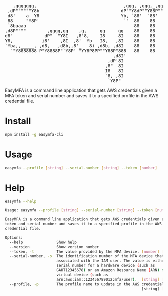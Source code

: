<pre>
   ,ggggggg,                                 ,ggg, ,ggg,_,ggg,   ,gggggggggggggg         ,ggg,  
 ,dP""""""Y8b                               dP""Y8dP""Y88P""Y8b dP""""""88""""""        dP""8I  
 d8'    a  Y8                               Yb, `88'  `88'  `88 Yb,_    88             dP   88  
 88     "Y8P'                                `"  88    88    88  `""    88            dP    88  
 `8baaaa                                         88    88    88      ggg88gggg       ,8'    88  
,d8P""""        ,gggg,gg    ,g,     gg     gg    88    88    88         88   8       d88888888  
d8"            dP"  "Y8I   ,8'8,    I8     8I    88    88    88         88     __   ,8"     88  
Y8,           i8'    ,8I  ,8'  Yb   I8,   ,8I    88    88    88   gg,   88    dP"  ,8P      Y8  
`Yba,,_____, ,d8,   ,d8b,,8'_   8) ,d8b, ,d8I    88    88    Y8,   "Yb,,8P    Yb,_,dP       `8b,
  `"Y8888888 P"Y8888P"`Y8P' "YY8P8PP""Y88P"888   88    88    `Y8     "Y8P'     "Y8P"         `Y8
                                         ,d8I'                                                  
                                       ,dP'8I                                                   
                                      ,8"  8I                                                   
                                      I8   8I                                                   
                                      `8, ,8I                                                   
                                       `Y8P"                                                    
</pre>

EasyMFA is a command line application that gets AWS credentials given a MFA token and serial number and saves it to a specified profile in the AWS credential file.

# Install
```sh
npm install -g easymfa-cli
```

# Usage
```sh
easymfa --profile [string] --serial-number [string] --token [number]
```

# Help
```sh
easymfa --help

Usage: easymfa --profile [string] --serial-number [string] --token [number]

EasyMFA is a command line application that gets AWS credentials given a MFA
token and serial number and saves it to a specified profile in the AWS
credential file.

Options:
  --help               Show help                                       [boolean]
  --version            Show version number                             [boolean]
  --token, -t          The value provided by the MFA device. [number] [required]
  --serial-number, -s  The identification number of the MFA device that is
                       associated with the IAM user. The value is either the
                       serial number for a hardware device (such as
                       GAHT12345678) or an Amazon Resource Name (ARN) for a
                       virtual device (such as
                       arn:aws:iam::123456789012:mfa/user).  [string] [required]
  --profile, -p        The profile name to update in the AWS credentials file.
                                                             [string] [required]
```
